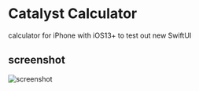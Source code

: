 # Catalyst Calculator

calculator for iPhone with iOS13+ to test out new SwiftUI

## screenshot
![screenshot](https://github.com/Antonidas420/catalystcalculator/blob/master/img/screenshot0-extrasmall.png )
